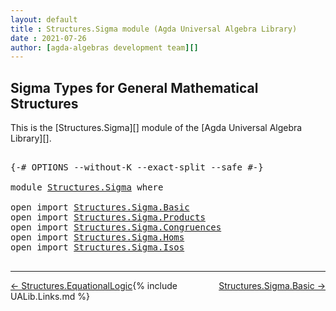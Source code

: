 ```yaml
---
layout: default
title : Structures.Sigma module (Agda Universal Algebra Library)
date : 2021-07-26
author: [agda-algebras development team][]
---
```


## <a id="sigma-types-for-general-mathematical-structures">Sigma Types for General Mathematical Structures</a>

This is the [Structures.Sigma][] module of the [Agda Universal Algebra Library][].


<pre class="Agda">

<a id="363" class="Symbol">{-#</a> <a id="367" class="Keyword">OPTIONS</a> <a id="375" class="Pragma">--without-K</a> <a id="387" class="Pragma">--exact-split</a> <a id="401" class="Pragma">--safe</a> <a id="408" class="Symbol">#-}</a>

<a id="413" class="Keyword">module</a> <a id="420" href="Structures.Sigma.html" class="Module">Structures.Sigma</a> <a id="437" class="Keyword">where</a>

<a id="444" class="Keyword">open</a> <a id="449" class="Keyword">import</a> <a id="456" href="Structures.Sigma.Basic.html" class="Module">Structures.Sigma.Basic</a>
<a id="479" class="Keyword">open</a> <a id="484" class="Keyword">import</a> <a id="491" href="Structures.Sigma.Products.html" class="Module">Structures.Sigma.Products</a>
<a id="517" class="Keyword">open</a> <a id="522" class="Keyword">import</a> <a id="529" href="Structures.Sigma.Congruences.html" class="Module">Structures.Sigma.Congruences</a>
<a id="558" class="Keyword">open</a> <a id="563" class="Keyword">import</a> <a id="570" href="Structures.Sigma.Homs.html" class="Module">Structures.Sigma.Homs</a>
<a id="592" class="Keyword">open</a> <a id="597" class="Keyword">import</a> <a id="604" href="Structures.Sigma.Isos.html" class="Module">Structures.Sigma.Isos</a>

</pre>

--------------------------------

<span style="float:left;">[← Structures.EquationalLogic](Structures.EquationalLogic.html)</span>
<span style="float:right;">[Structures.Sigma.Basic →](Structures.Sigma.Basic.html)</span>

{% include UALib.Links.md %}

[agda-algebras development team]: https://github.com/ualib/agda-algebras#the-agda-algebras-development-team
